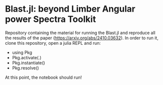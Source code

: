 # Blast.jl: beyond Limber Angular power Spectra Toolkit
Repository containing the material for running the Blast.jl and reproduce all the results of the paper (https://arxiv.org/abs/2410.03632). In order to run it, clone this repository, open a julia REPL and run:
- using Pkg
- Pkg.activate(.)
- Pkg.instantiate()
- Pkg.resolve()

At this point, the notebook should run!
